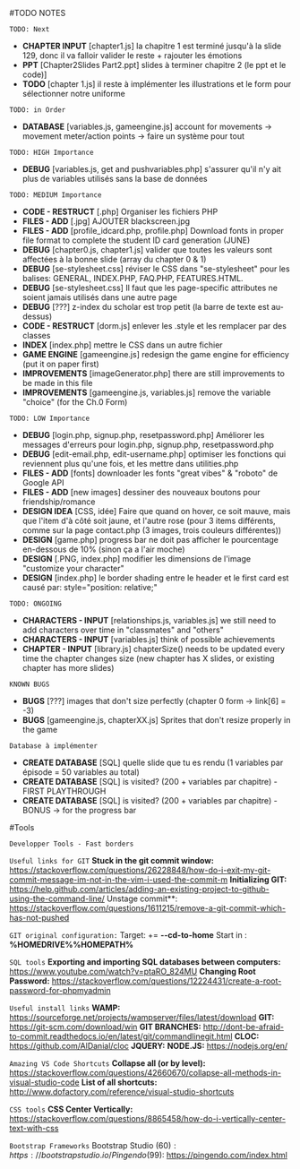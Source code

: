 ﻿#TODO NOTES

`TODO: Next`
- **CHAPTER INPUT**       [chapter1.js]                                   la chapitre 1 est terminé jusqu'à la slide 129, donc il va falloir valider le reste + rajouter les émotions
- **PPT**                 [Chapter2Slides Part2.ppt]                      slides à terminer chapitre 2 (le ppt et le code)]
- **TODO**                [chapter 1.js]                                  il reste à implémenter les illustrations et le form pour sélectionner notre uniforme


`TODO: in Order`
- **DATABASE**            [variables.js, gameengine.js]                   account for movements -> movement meter/action points -> faire un système pour tout

`TODO: HIGH Importance`
- **DEBUG**               [variables.js, get and pushvariables.php]       s'assurer qu'il n'y ait plus de variables utilisés sans la base de données

`TODO: MEDIUM Importance`
- **CODE - RESTRUCT**     [.php]                                          Organiser les fichiers PHP
- **FILES - ADD**         [.jpg]                                          AJOUTER blackscreen.jpg
- **FILES - ADD**         [profile_idcard.php, profile.php]               Download fonts in proper file format to complete the student ID card generation (JUNE)
- **DEBUG**               [chapter0.js, chapter1.js]                      valider que toutes les valeurs sont affectées à la bonne slide (array du chapter 0 & 1)
- **DEBUG**               [se-stylesheet.css]                             réviser le CSS dans "se-stylesheet" pour les balises: GENERAL, INDEX.PHP, FAQ.PHP, FEATURES.HTML.
- **DEBUG**               [se-stylesheet.css]                             Il faut que les page-specific attributes ne soient jamais utilisés dans une autre page
- **DEBUG**               [???]                                           z-index du scholar est trop petit (la barre de texte est au-dessus)
- **CODE - RESTRUCT**     [dorm.js]                                       enlever les .style et les remplacer par des classes
- **INDEX**               [index.php]                                     mettre le CSS dans un autre fichier
- **GAME ENGINE**         [gameengine.js]                                 redesign the game engine for efficiency (put it on paper first)
- **IMPROVEMENTS**        [imageGenerator.php]                            there are still improvements to be made in this file
- **IMPROVEMENTS**        [gameengine.js, variables.js]                   remove the variable "choice" (for the Ch.0 Form)

`TODO: LOW Importance`
- **DEBUG**               [login.php, signup.php, resetpassword.php]      Améliorer les messages d'erreurs pour login.php, signup.php, resetpassword.php
- **DEBUG**               [edit-email.php, edit-username.php]             optimiser les fonctions qui reviennent plus qu'une fois, et les mettre dans utilities.php
- **FILES - ADD**         [fonts]                                         downloader les fonts "great vibes" & "roboto" de Google API
- **FILES - ADD**         [new images]                                    dessiner des nouveaux boutons pour friendship/romance
- **DESIGN IDEA**         [CSS, idée]                                     Faire que quand on hover, ce soit mauve, mais que l'item d'à côté soit jaune, et l'autre rose (pour 3 items différents, comme sur la page contact.php (3 images, trois couleurs différentes))
- **DESIGN**              [game.php]                                      progress bar ne doit pas afficher le pourcentage en-dessous de 10% (sinon ça a l'air moche)
- **DESIGN**              [.PNG, index.php]                               modifier les dimensions de l'image "customize your character"
- **DESIGN**              [index.php]                                     le border shading entre le header et le first card est causé par: style="position: relative;"

`TODO: ONGOING`
- **CHARACTERS - INPUT**  [relationships.js, variables.js]                we still need to add characters over time in "classmates" and "others"
- **CHARACTERS - INPUT**  [variables.js]                                  think of possible achievements
- **CHAPTER - INPUT**     [library.js]                                    chapterSize() needs to be updated every time the chapter changes size (new chapter has X slides, or existing chapter has more slides)

`KNOWN BUGS`
- **BUGS**                [???]                                           images that don't size perfectly (chapter 0 form -> link[6] = -3)
- **BUGS**                [gameengine.js, chapterXX.js]                   Sprites that don't resize properly in the game

`Database à implémenter`
- **CREATE DATABASE**     [SQL]                                           quelle slide que tu es rendu (1 variables par épisode = 50 variables au total)
- **CREATE DATABASE**     [SQL]                                           is visited? (200 + variables par chapitre) - FIRST PLAYTHROUGH
- **CREATE DATABASE**     [SQL]                                           is visited? (200 + variables par chapitre) - BONUS -> for the progress bar


#Tools

`Developper Tools - Fast borders`
<style>
**
{
    border: 1px solid black;        
}
</style>

`Useful links for GIT`
**Stuck in the git commit window:** https://stackoverflow.com/questions/26228848/how-do-i-exit-my-git-commit-message-im-not-in-the-vim-i-used-the-commit-m
**Initializing GIT:** https://help.github.com/articles/adding-an-existing-project-to-github-using-the-command-line/
Unstage commit**: https://stackoverflow.com/questions/1611215/remove-a-git-commit-which-has-not-pushed

`GIT original configuration:`
Target: += **--cd-to-home**
Start in : **%HOMEDRIVE%%HOMEPATH%**

`SQL tools`
**Exporting and importing SQL databases between computers:** https://www.youtube.com/watch?v=ptaRO_824MU
**Changing Root Password:** https://stackoverflow.com/questions/12224431/create-a-root-password-for-phpmyadmin

`Useful install links`
**WAMP:** https://sourceforge.net/projects/wampserver/files/latest/download
**GIT:** https://git-scm.com/download/win
**GIT BRANCHES:** http://dont-be-afraid-to-commit.readthedocs.io/en/latest/git/commandlinegit.html
**CLOC:** https://github.com/AlDanial/cloc
**JQUERY:** 
**NODE.JS:** https://nodejs.org/en/

`Amazing VS Code Shortcuts`
**Collapse all (or by level):** https://stackoverflow.com/questions/42660670/collapse-all-methods-in-visual-studio-code
**List of all shortcuts:** http://www.dofactory.com/reference/visual-studio-shortcuts

`CSS tools`
**CSS Center Vertically:** https://stackoverflow.com/questions/8865458/how-do-i-vertically-center-text-with-css

`Bootstrap Frameworks`
Bootstrap Studio (60$): https://bootstrapstudio.io/
Pingendo (99$): https://pingendo.com/index.html